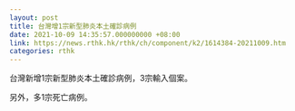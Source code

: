 ```yaml
---
layout: post
title: 台灣增1宗新型肺炎本土確診病例
date: 2021-10-09 14:35:57.000000000 +08:00
link: https://news.rthk.hk/rthk/ch/component/k2/1614384-20211009.htm
categories: rthk
---
```


台灣新增1宗新型肺炎本土確診病例，3宗輸入個案。

另外，多1宗死亡病例。
